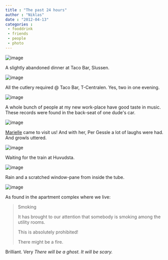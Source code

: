 ```yaml
---
title : "The past 24 hours"
author : "Niklas"
date : "2012-04-13"
categories : 
 - fooddrink
 - friends
 - people
 - photo
---
```


![image](https://niklasblog.com/wp-content/wpid-C360_2012-04-12-18-52-11.jpg "C360_2012-04-12-18-52-11.jpg")

A slightly abandoned dinner at Taco Bar, Slussen.

![image](https://niklasblog.com/wp-content/wpid-C360_2012-04-12-19-27-41.jpg "C360_2012-04-12-19-27-41.jpg")

All the cutlery required @ Taco Bar, T-Centralen. Yes, two in one evening.

![image](https://niklasblog.com/wp-content/wpid-CameraZOOM-20120412123321600.jpg "CameraZOOM-20120412123321600.jpg")

A whole bunch of people at my new work-place have good taste in music. These records were found in the back-seat of one dude's car.

![image](https://niklasblog.com/wp-content/wpid-CameraZOOM-20120412231323232.jpg "CameraZOOM-20120412231323232.jpg")

[Marielle](http://jungeljerta.blogspot.com) came to visit us! And with her, Per Gessle a lot of laughs were had. And growls uttered.

![image](https://niklasblog.com/wp-content/wpid-CameraZOOM-20120413171508730.jpg "CameraZOOM-20120413171508730.jpg")

Waiting for the train at Huvudsta.

![image](https://niklasblog.com/wp-content/wpid-CameraZOOM-20120413173444232.jpg "CameraZOOM-20120413173444232.jpg")

Rain and a scratched window-pane from inside the tube.

![image](https://niklasblog.com/wp-content/wpid-CameraZOOM-20120413175555795.jpg "CameraZOOM-20120413175555795.jpg")

As found in the apartment complex where we live:

> Smoking
> 
> It has brought to our attention that somebody is smoking among the utility rooms.
> 
> This is absolutely prohibited!
> 
> There might be a fire.

Brilliant. Very _There will be a ghost. It will be scary._
